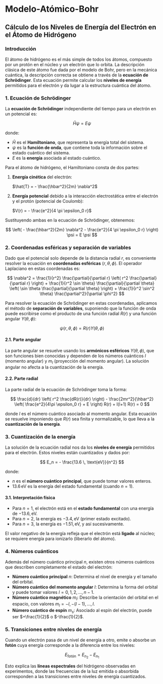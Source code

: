 # Modelo-Atómico-Bohr

## Cálculo de los Niveles de Energía del Electrón en el Átomo de Hidrógeno

### Introducción

El átomo de hidrógeno es el más simple de todos los átomos, compuesto por un protón en el núcleo y un electrón que lo orbita. La descripción clásica de este átomo fue dada por el modelo de Bohr, pero en la mecánica cuántica, la descripción correcta se obtiene a través de la **ecuación de Schrödinger**. Esta ecuación permite calcular los **niveles de energía** permitidos para el electrón y da lugar a la estructura cuántica del átomo.

### 1. Ecuación de Schrödinger

La **ecuación de Schrödinger** independiente del tiempo para un electrón en un potencial es:

$$
\hat{H} \psi = E \psi
$$

donde:
- $\hat{H}$ es el **Hamiltoniano**, que representa la energía total del sistema.
- $\psi$ es la **función de onda**, que contiene toda la información sobre el estado cuántico del sistema.
-  $E$ es la **energía** asociada al estado cuántico.

Para el átomo de hidrógeno, el Hamiltoniano consta de dos partes:
1. **Energía cinética** del electrón:
   
   $\hat{T} = - \frac{\hbar^2}{2m} \nabla^2$
2. **Energía potencial** debido a la interacción electrostática entre el electrón y el protón (potencial de Coulomb):
   
   $V(r) = - \frac{e^2}{4 \pi \epsilon_0 r}$

Sustituyendo ambas en la ecuación de Schrödinger, obtenemos:

$$
\left( - \frac{\hbar^2}{2m} \nabla^2 - \frac{e^2}{4 \pi \epsilon_0 r} \right) \psi = E \psi
$$

### 2. Coordenadas esféricas y separación de variables

Dado que el potencial solo depende de la distancia radial $r$, es conveniente resolver la ecuación en **coordenadas esféricas** $(r, \theta, \phi)$. El operador Laplaciano en estas coordenadas es:

$$
\nabla^2 = \frac{1}{r^2} \frac{\partial}{\partial r} \left( r^2 \frac{\partial}{\partial r} \right) + \frac{1}{r^2 \sin \theta} \frac{\partial}{\partial \theta} \left( \sin \theta \frac{\partial}{\partial \theta} \right) + \frac{1}{r^2 \sin^2 \theta} \frac{\partial^2}{\partial \phi^2}
$$

Para resolver la ecuación de Schrödinger en estas coordenadas, aplicamos el método de **separación de variables**, suponiendo que la función de onda puede escribirse como el producto de una función radial $R(r)$ y una función angular $Y(\theta, \phi)$:

$$
\psi(r, \theta, \phi) = R(r) Y(\theta, \phi)
$$

#### 2.1. Parte angular

La parte angular se resuelve usando los **armónicos esféricos** $Y(\theta, \phi)$, que son funciones bien conocidas y dependen de los números cuánticos $l$ (momento angular) y $m_l$ (proyección del momento angular). La solución angular no afecta a la cuantización de la energía.

#### 2.2. Parte radial

La parte radial de la ecuación de Schrödinger toma la forma:

$$
\frac{d}{dr} \left( r^2 \frac{dR(r)}{dr} \right) - \frac{2mr^2}{\hbar^2} \left( \frac{e^2}{4\pi \epsilon_0 r} + E \right) R(r) + l(l+1) R(r) = 0
$$

donde $l$ es el número cuántico asociado al momento angular. Esta ecuación se resuelve imponiendo que $R(r)$ sea finita y normalizable, lo que lleva a la **cuantización de la energía**.

### 3. Cuantización de la energía

La solución de la ecuación radial nos da los **niveles de energía** permitidos para el electrón. Estos niveles están cuantizados y dados por:

$$
E_n = - \frac{13.6 \, \text{eV}}{n^2}
$$

donde:
- $n$  es el **número cuántico principal**, que puede tomar valores enteros.
- $13.6 \, \text{eV}$ es la energía del estado fundamental (cuando $n = 1$).

#### 3.1. Interpretación física

- Para $n = 1$, el electrón está en el **estado fundamental** con una energía de $-13.6 , \text{eV}$.
- Para  $n = 2$, la energía es $-3.4, \text{eV}$ (primer estado excitado).
- Para $n = 3$, la energía es $-1.51 , \text{eV}$, y así sucesivamente.

El valor negativo de la energía refleja que el electrón está **ligado** al núcleo; se requiere energía para ionizarlo (liberarlo del átomo).

### 4. Números cuánticos

Además del número cuántico principal $n$, existen otros números cuánticos que describen completamente el estado del electrón:

- **Número cuántico principal** $n$: Determina el nivel de energía y el tamaño del orbital.
- **Número cuántico del momento angular** $l$: Determina la forma del orbital y puede tomar valores $l = 0, 1, 2, \dots, n-1$.
- **Número cuántico magnético** $m_l$: Describe la orientación del orbital en el espacio, con valores $m_l = -l, -(l-1), \dots, l$.
- **Número cuántico de espín** $m_s$: Asociado al espín del electrón, puede ser $+\frac{1}{2}$ o $-\frac{1}{2}$.

### 5. Transiciones entre niveles de energía

Cuando un electrón pasa de un nivel de energía a otro, emite o absorbe un **fotón** cuya energía corresponde a la diferencia entre los niveles:

$$
E_\text{fotón} = E_{n_2} - E_{n_1}
$$

Esto explica las **líneas espectrales** del hidrógeno observadas en experimentos, donde las frecuencias de la luz emitida o absorbida corresponden a las transiciones entre niveles de energía cuantizados.





